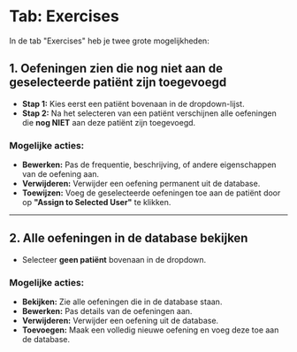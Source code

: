 # Tab: Exercises

In de tab "Exercises" heb je twee grote mogelijkheden:

## 1. Oefeningen zien die nog niet aan de geselecteerde   patiënt zijn toegevoegd
- **Stap 1:** Kies eerst een patiënt bovenaan in de dropdown-lijst.  
- **Stap 2:** Na het selecteren van een patiënt verschijnen alle oefeningen die **nog NIET** aan deze patiënt zijn toegevoegd.  

### Mogelijke acties:
- **Bewerken:** Pas de frequentie, beschrijving, of andere eigenschappen van de oefening aan.  
- **Verwijderen:** Verwijder een oefening permanent uit de database.  
- **Toewijzen:** Voeg de geselecteerde oefeningen toe aan de patiënt door op **"Assign to Selected User"** te klikken.  

---

## 2. Alle oefeningen in de database bekijken
- Selecteer **geen patiënt** bovenaan in de dropdown.  

### Mogelijke acties:
- **Bekijken:** Zie alle oefeningen die in de database staan.  
- **Bewerken:** Pas details van de oefeningen aan.  
- **Verwijderen:** Verwijder een oefening uit de database.  
- **Toevoegen:** Maak een volledig nieuwe oefening en voeg deze toe aan de database.  

